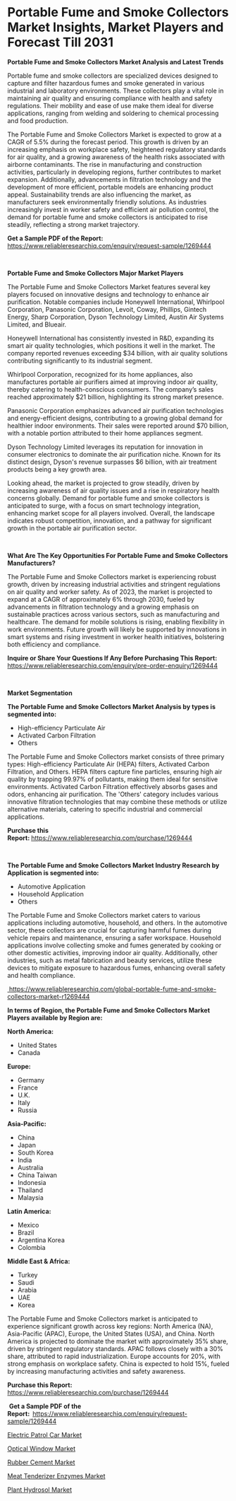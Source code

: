 <p><h1>Portable Fume and Smoke Collectors Market Insights, Market Players and Forecast Till 2031</h1></p><p><strong>Portable Fume and Smoke Collectors Market Analysis and Latest Trends</strong></p>
<p><p>Portable fume and smoke collectors are specialized devices designed to capture and filter hazardous fumes and smoke generated in various industrial and laboratory environments. These collectors play a vital role in maintaining air quality and ensuring compliance with health and safety regulations. Their mobility and ease of use make them ideal for diverse applications, ranging from welding and soldering to chemical processing and food production.</p><p>The Portable Fume and Smoke Collectors Market is expected to grow at a CAGR of 5.5% during the forecast period. This growth is driven by an increasing emphasis on workplace safety, heightened regulatory standards for air quality, and a growing awareness of the health risks associated with airborne contaminants. The rise in manufacturing and construction activities, particularly in developing regions, further contributes to market expansion. Additionally, advancements in filtration technology and the development of more efficient, portable models are enhancing product appeal. Sustainability trends are also influencing the market, as manufacturers seek environmentally friendly solutions. As industries increasingly invest in worker safety and efficient air pollution control, the demand for portable fume and smoke collectors is anticipated to rise steadily, reflecting a strong market trajectory.</p></p>
<p><strong>Get a Sample PDF of the Report:&nbsp;</strong> <a href="https://www.reliableresearchiq.com/enquiry/request-sample/1269444?utm_campaign=1088&utm_medium=2&utm_source=Github&utm_content=ia&utm_term=11122024&utm_id=portable-fume-and-smoke-collectors">https://www.reliableresearchiq.com/enquiry/request-sample/1269444</a></p>
<p>&nbsp;</p>
<p><strong>Portable Fume and Smoke Collectors Major Market Players</strong></p>
<p><p>The Portable Fume and Smoke Collectors Market features several key players focused on innovative designs and technology to enhance air purification. Notable companies include Honeywell International, Whirlpool Corporation, Panasonic Corporation, Levoit, Coway, Phillips, Gintech Energy, Sharp Corporation, Dyson Technology Limited, Austin Air Systems Limited, and Blueair.</p><p>Honeywell International has consistently invested in R&D, expanding its smart air quality technologies, which positions it well in the market. The company reported revenues exceeding $34 billion, with air quality solutions contributing significantly to its industrial segment.</p><p>Whirlpool Corporation, recognized for its home appliances, also manufactures portable air purifiers aimed at improving indoor air quality, thereby catering to health-conscious consumers. The company’s sales reached approximately $21 billion, highlighting its strong market presence.</p><p>Panasonic Corporation emphasizes advanced air purification technologies and energy-efficient designs, contributing to a growing global demand for healthier indoor environments. Their sales were reported around $70 billion, with a notable portion attributed to their home appliances segment.</p><p>Dyson Technology Limited leverages its reputation for innovation in consumer electronics to dominate the air purification niche. Known for its distinct design, Dyson's revenue surpasses $6 billion, with air treatment products being a key growth area.</p><p>Looking ahead, the market is projected to grow steadily, driven by increasing awareness of air quality issues and a rise in respiratory health concerns globally. Demand for portable fume and smoke collectors is anticipated to surge, with a focus on smart technology integration, enhancing market scope for all players involved. Overall, the landscape indicates robust competition, innovation, and a pathway for significant growth in the portable air purification sector.</p></p>
<p>&nbsp;</p>
<p><strong>What Are The Key Opportunities For Portable Fume and Smoke Collectors Manufacturers?</strong></p>
<p><p>The Portable Fume and Smoke Collectors market is experiencing robust growth, driven by increasing industrial activities and stringent regulations on air quality and worker safety. As of 2023, the market is projected to expand at a CAGR of approximately 6% through 2030, fueled by advancements in filtration technology and a growing emphasis on sustainable practices across various sectors, such as manufacturing and healthcare. The demand for mobile solutions is rising, enabling flexibility in work environments. Future growth will likely be supported by innovations in smart systems and rising investment in worker health initiatives, bolstering both efficiency and compliance.</p></p>
<p><strong>Inquire or Share Your Questions If Any Before Purchasing This Report:</strong> <a href="https://www.reliableresearchiq.com/enquiry/pre-order-enquiry/1269444?utm_campaign=1088&utm_medium=2&utm_source=Github&utm_content=ia&utm_term=11122024&utm_id=portable-fume-and-smoke-collectors">https://www.reliableresearchiq.com/enquiry/pre-order-enquiry/1269444</a></p>
<p>&nbsp;</p>
<p><strong>Market Segmentation</strong></p>
<p><strong>The Portable Fume and Smoke Collectors Market Analysis by types is segmented into:</strong></p>
<p><ul><li>High-efficiency Particulate Air</li><li>Activated Carbon Filtration</li><li>Others</li></ul></p>
<p><p>The Portable Fume and Smoke Collectors market consists of three primary types: High-efficiency Particulate Air (HEPA) filters, Activated Carbon Filtration, and Others. HEPA filters capture fine particles, ensuring high air quality by trapping 99.97% of pollutants, making them ideal for sensitive environments. Activated Carbon Filtration effectively absorbs gases and odors, enhancing air purification. The 'Others' category includes various innovative filtration technologies that may combine these methods or utilize alternative materials, catering to specific industrial and commercial applications.</p></p>
<p><strong>Purchase this Report:&nbsp;</strong><a href="https://www.reliableresearchiq.com/purchase/1269444?utm_campaign=1088&utm_medium=2&utm_source=Github&utm_content=ia&utm_term=11122024&utm_id=portable-fume-and-smoke-collectors">https://www.reliableresearchiq.com/purchase/1269444</a></p>
<p>&nbsp;</p>
<p><strong>The Portable Fume and Smoke Collectors Market Industry Research by Application is segmented into:</strong></p>
<p><ul><li>Automotive Application</li><li>Household Application</li><li>Others</li></ul></p>
<p><p>The Portable Fume and Smoke Collectors market caters to various applications including automotive, household, and others. In the automotive sector, these collectors are crucial for capturing harmful fumes during vehicle repairs and maintenance, ensuring a safer workspace. Household applications involve collecting smoke and fumes generated by cooking or other domestic activities, improving indoor air quality. Additionally, other industries, such as metal fabrication and beauty services, utilize these devices to mitigate exposure to hazardous fumes, enhancing overall safety and health compliance.</p></p>
<p><a href="https://www.reliableresearchiq.com/global-portable-fume-and-smoke-collectors-market-r1269444?utm_campaign=1088&utm_medium=2&utm_source=Github&utm_content=ia&utm_term=11122024&utm_id=portable-fume-and-smoke-collectors">&nbsp;https://www.reliableresearchiq.com/global-portable-fume-and-smoke-collectors-market-r1269444</a></p>
<p><strong>In terms of Region, the Portable Fume and Smoke Collectors Market Players available by Region are:</strong></p>
<p>
    <p> <strong> North America: </strong>
        <ul>
            <li>United States</li>
            <li>Canada</li>
        </ul>
        </p> 
    <p> <strong> Europe: </strong>
        <ul>
            <li>Germany</li>
            <li>France</li>
            <li>U.K.</li>
            <li>Italy</li>
            <li>Russia</li>
        </ul>
        </p> 
    <p> <strong> Asia-Pacific: </strong>
        <ul>
            <li>China</li>
            <li>Japan</li>
            <li>South Korea</li>
            <li>India</li>
            <li>Australia</li>
            <li>China Taiwan</li>
            <li>Indonesia</li>
            <li>Thailand</li>
            <li>Malaysia</li>
        </ul>
        </p> 
    <p> <strong> Latin America: </strong>
        <ul>
            <li>Mexico</li>
            <li>Brazil</li>
            <li>Argentina Korea</li>
            <li>Colombia</li>
        </ul>
        </p> 
    <p> <strong> Middle East & Africa: </strong>
        <ul>
            <li>Turkey</li>
            <li>Saudi</li>
            <li>Arabia</li>
            <li>UAE</li>
            <li>Korea</li>
        </ul>
    </p>
    </p>
<p><p>The Portable Fume and Smoke Collectors market is anticipated to experience significant growth across key regions: North America (NA), Asia-Pacific (APAC), Europe, the United States (USA), and China. North America is projected to dominate the market with approximately 35% share, driven by stringent regulatory standards. APAC follows closely with a 30% share, attributed to rapid industrialization. Europe accounts for 20%, with strong emphasis on workplace safety. China is expected to hold 15%, fueled by increasing manufacturing activities and safety awareness.</p></p>
<p><strong>Purchase this Report: </strong><a href="https://www.reliableresearchiq.com/purchase/1269444?utm_campaign=1088&utm_medium=2&utm_source=Github&utm_content=ia&utm_term=11122024&utm_id=portable-fume-and-smoke-collectors">https://www.reliableresearchiq.com/purchase/1269444</a></p>
<p>&nbsp;<strong>Get a Sample PDF of the Report:&nbsp;&nbsp;</strong><a href="https://www.reliableresearchiq.com/enquiry/request-sample/1269444?utm_campaign=1088&utm_medium=2&utm_source=Github&utm_content=ia&utm_term=11122024&utm_id=portable-fume-and-smoke-collectors">https://www.reliableresearchiq.com/enquiry/request-sample/1269444</a></p>
<p><strong></strong></p>
<p><p><a href="https://www.linkedin.com/pulse/projecting-growth-electric-patrol-car-market-insights-expected-l8isf?utm_campaign=1088&utm_medium=2&utm_source=Github&utm_content=ia&utm_term=11122024&utm_id=portable-fume-and-smoke-collectors">Electric Patrol Car Market</a></p><p><a href="https://www.linkedin.com/pulse/comprehensive-examination-optical-window-market-basis-type-ktvef?utm_campaign=1088&utm_medium=2&utm_source=Github&utm_content=ia&utm_term=11122024&utm_id=portable-fume-and-smoke-collectors">Optical Window Market</a></p><p><a href="https://www.linkedin.com/pulse/rubber-cement-market-revenue-forecast-based-industry-growth-bei0f?utm_campaign=1088&utm_medium=2&utm_source=Github&utm_content=ia&utm_term=11122024&utm_id=portable-fume-and-smoke-collectors">Rubber Cement Market</a></p><p><a href="https://www.linkedin.com/pulse/exploring-meat-tenderizer-enzymes-market-size-share-growth-i2puf?utm_campaign=1088&utm_medium=2&utm_source=Github&utm_content=ia&utm_term=11122024&utm_id=portable-fume-and-smoke-collectors">Meat Tenderizer Enzymes Market</a></p><p><a href="https://www.linkedin.com/pulse/plant-hydrosol-market-trends-forecast-growth-potential-3ej3f?utm_campaign=1088&utm_medium=2&utm_source=Github&utm_content=ia&utm_term=11122024&utm_id=portable-fume-and-smoke-collectors">Plant Hydrosol Market</a></p></p>